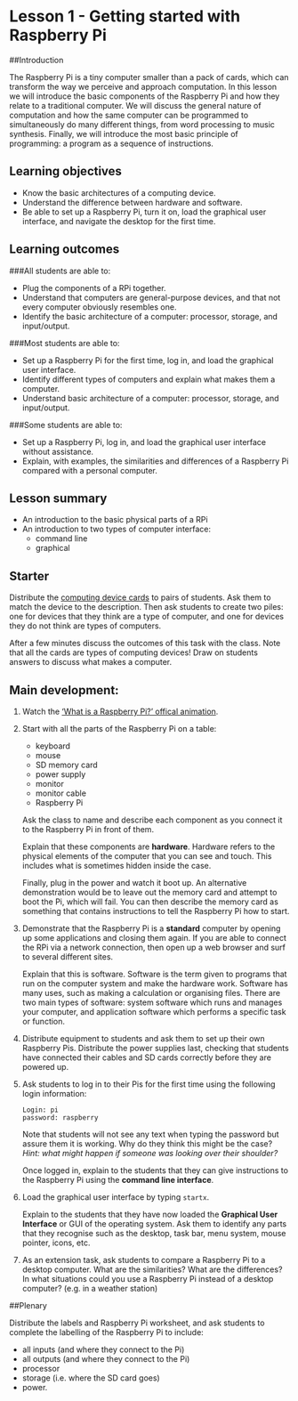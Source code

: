 # Lesson 1 - Getting started with Raspberry Pi

##Introduction

The Raspberry Pi is a tiny computer smaller than a pack of cards, which can transform the way we perceive and approach computation. In this lesson we will introduce the basic components of the Raspberry Pi and how they relate to a traditional computer. We will discuss the general nature of computation and how the same computer can be programmed to simultaneously do many different things, from word processing to music synthesis. Finally, we will introduce the most basic principle of programming: a program as a sequence of instructions.

## Learning objectives

- Know the basic architectures of a computing device.
- Understand the difference between hardware and software.
- Be able to set up a Raspberry Pi, turn it on, load the graphical user interface, and navigate the desktop for the first time.

## Learning outcomes

###All students are able to:

- Plug the components of a RPi together.
- Understand that computers are general-purpose devices, and that not every computer obviously resembles one.
- Identify the basic architecture of a computer: processor, storage, and input/output.

###Most students are able to:

- Set up a Raspberry Pi for the first time, log in, and load the graphical user interface.
- Identify different types of computers and explain what makes them a computer.
- Understand basic architecture of a computer: processor, storage, and input/output.

###Some students are able to:

- Set up a Raspberry Pi, log in, and load the graphical user interface without assistance.
- Explain, with examples, the similarities and differences of a Raspberry Pi compared with a personal computer. 

## Lesson summary

- An introduction to the basic physical parts of a RPi
- An introduction to two types of computer interface:
	- command line
	- graphical

## Starter

Distribute the [computing device cards](../Computing-Device-Card-Sort.zip) to pairs of students. Ask them to match the device to the description. Then ask students to create two piles: one for devices that they think are a type of computer, and one for devices they do not think are types of computers. 

After a few minutes discuss the outcomes of this task with the class. Note that all the cards are types of computing devices! Draw on students answers to discuss what makes a computer.

## Main development:

1. Watch the [‘What is a Raspberry Pi?’ offical animation](http://www.youtube.com/watch?v=e0wkVVVLvR8). 

2. Start with all the parts of the Raspberry Pi on a table: 
	- keyboard 
	- mouse
	- SD memory card 
	- power supply
	- monitor 
	- monitor cable 
	- Raspberry Pi 
	
	Ask the class to name and describe each component as you connect it to the Raspberry Pi in front of them. 

	Explain that these components are **hardware**. Hardware refers to the physical elements of the computer that you can see and touch. This includes what is sometimes hidden inside the case. 

	Finally, plug in the power and watch it boot up. An alternative demonstration would be to leave out the memory card and attempt to boot the Pi, which will fail. You can then describe the memory card as something that contains instructions to tell the Raspberry Pi how to start.

2. Demonstrate that the Raspberry Pi is a **standard** computer by opening up some applications and closing them again. If you are able to connect the RPi via a network connection, then open up a web browser and surf to several different sites.

	Explain that this is software. Software is the term given to programs that run on the computer system and make the hardware work. Software has many uses, such as making a calculation or organising files. There are two main types of software: system software which runs and manages your computer, and application software which performs a specific task or function.

3. Distribute equipment to students and ask them to set up their own Raspberry Pis. Distribute the power supplies last, checking that students have connected their cables and SD cards correctly before they are powered up.

4. Ask students to log in to their Pis for the first time using the following login information:

	```
	Login: pi
	password: raspberry
	```

	Note that students will not see any text when typing the password but assure them it is working. Why do they think this might be the case? *Hint: what might happen if someone was looking over their shoulder?*

	Once logged in, explain to the students that they can give instructions to the Raspberry Pi using the **command line interface**.

5. Load the graphical user interface by typing `startx`.

	Explain to the students that they have now loaded the **Graphical User Interface** or GUI of the operating system. Ask them to identify any parts that they recognise such as the desktop, task bar, menu system, mouse pointer, icons, etc. 

6. As an extension task, ask students to compare a Raspberry Pi to a desktop computer. What are the similarities? What are the differences? In what situations could you use a Raspberry Pi instead of a desktop computer? (e.g. in a weather station)

##Plenary

Distribute the labels and Raspberry Pi worksheet, and ask students to complete the labelling of the Raspberry Pi to include:

- all inputs (and where they connect to the Pi)
- all outputs (and where they connect to the Pi)
- processor
- storage (i.e. where the SD card goes)
- power. 

